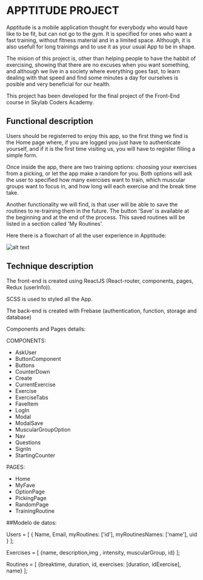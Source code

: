 
# APPTITUDE PROJECT

Apptitude is a mobile application thought for everybody who would have like to be fit, but can not go to the gym. It is specified for ones who want a fast training, without fitness material and in a limited space. Although, it is also usefull for long trainings and to use it as your usual App to be in shape.

The mision of this project is, other than helping people to have the habbit of exercising, showing that there are no excuses when you want something, and although we live in a society where everything goes fast, to learn dealing with that speed and find some minutes a day for ourselves is posible and  very beneficial for our health. 
  
This project has been developed for the final project of the Front-End course in Skylab Coders Academy.  

## Functional description

Users should be registerred to enjoy this app, so the first thing we find is the Home page where, if you are logged you just have to authenticate yourself, and if it is the first time visiting us, you will have to register filling a simple form.

Once inside the app, there are two training options: choosing your exercises from a picking, or let the app make a random for you. Both options will ask the user to specified how many exercises want to train, which muscular groups want to focus in, and how long will each exercise and the break time take.

Another functionality we will find, is that user will be able to save the routines to re-training them in the future. The button 'Save' is available at the beginning and at the end of the process. This saved routines will be listed in a section called 'My Routines'.

Here there is a flowchart of all the user experience in Apptitude:

![alt text](packaway-react/public/assets/home_screenshot.png "Packaway homepage")

## Technique description
The front-end is created using ReactJS (React-router, components, pages, Redux (userInfo)). 

SCSS is used to styled all the App. 

The back-end is created with Frebase (authentication, function, storage and database)

Components and Pages details:

COMPONENTS:
- AskUser
- ButtonComponent
- Buttons
- CounterDown
- Create
- CurrentExercise
- Exercise
- ExerciseTabs
- FaveItem
- LogIn
- Modal
- ModalSave
- MuscularGroupOption
- Nav
- Questions
- SignIn
- StartingCounter

PAGES:
- Home
- MyFave
- OptionPage
- PickingPage
- RandomPage
- TrainingRoutine

##Modelo de datos:

Users = [ { Name, Email, myRoutines: ['id'], myRoutinesNames: ['name'], uid } ];

Exercises = [ {name, description,img , intensity, muscularGroup, id} ];

Routines = [ {breaktime, duration, id, exercises: [duration, idExercise], name} ];